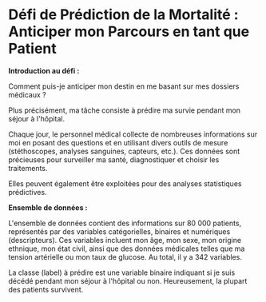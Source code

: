 # Défi de Prédiction de la Mortalité : Anticiper mon Parcours en tant que Patient

**Introduction au défi :**

Comment puis-je anticiper mon destin en me basant sur mes dossiers médicaux ?

Plus précisément, ma tâche consiste à prédire ma survie pendant mon séjour à l'hôpital.

Chaque jour, le personnel médical collecte de nombreuses informations sur moi en posant des questions et en utilisant divers outils de mesure (stéthoscopes, analyses sanguines, capteurs, etc.). Ces données sont précieuses pour surveiller ma santé, diagnostiquer et choisir les traitements.

Elles peuvent également être exploitées pour des analyses statistiques prédictives.

**Ensemble de données :**

L'ensemble de données contient des informations sur 80 000 patients, représentés par des variables catégorielles, binaires et numériques (descripteurs). Ces variables incluent mon âge, mon sexe, mon origine ethnique, mon état civil, ainsi que des données médicales telles que ma tension artérielle ou mon taux de glucose. Au total, il y a 342 variables.

La classe (label) à prédire est une variable binaire indiquant si je suis décédé pendant mon séjour à l'hôpital ou non. Heureusement, la plupart des patients survivent.
